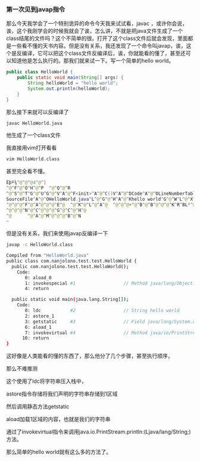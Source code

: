 ### 第一次见到javap指令

那么今天我学会了一个特别诡异的命令今天我来试试看，javac ，或许你会说，诶，这个我刚学会的时候我就会了诶，怎么讲，不就是把java文件生成了一个class结尾的文件吗？这个不简单的很。打开了这个class文件后就会发现，里面都是一些看不懂的天书内容。但是没有关系，我还发现了一个命令叫javap，诶，这个是反编译，它可以把这个class文件反编译后，诶，你就能看的懂了，甚至还可以知道他是怎么执行的。那我们就来试一下。写一个简单的hello world。



```java
public class HelloWorld {
    public static void main(String[] args) {
        String helloWorld = "hello world";
        System.out.println(helloWorld);
    }
}
```

那么接下来就可以反编译了

```bash
javac HelloWorld.java
```

他生成了一个class文件

我直接用vim打开看看

```bash
vim HelloWorld.class
```

甚至完全看不懂。

```java
Êþº¾^@^@^@4^@^]
^@^F^@^O^H^@^P  ^@^Q^@^R
^@^S^@^T^G^@^U^G^@^V^A^@^F<init>^A^@^C()V^A^@^DCode^A^@^OLineNumberTable^A^@^Dmain^A^@^V([Ljava/lang/String;)V^A^@
SourceFile^A^@^OHelloWorld.java^L^@^G^@^H^A^@^Khello world^G^@^W^L^@^X^@^Y^G^@^Z^L^@^[^@^\^A^@"com/nanjolono/test/test/HelloWorld^A^@^Pjava/lang/Object^A^@^Pjava/lang/System^A^@^Cout^A^@^ULjava/io/PrintStream;^A^@^Sjava/io/PrintStream^A^@^Gprintln^A^@^U(Ljava/lang/String;)V^@!^@^E^@^F^@^@^@^@^@^B^@^A^@^G^@^H^@^A^@     ^@^@^@^]^@^A^@^A^@^@^@^E*·^@^A±^@^@^@^A^@
^@^@^@^F^@^A^@^@^@^E^@  ^@^K^@^L^@^A^@  ^@^@^@+^@^B^@^B^@^@^@^K^R^BL²^@^C+¶^@^D±^@^@^@^A^@
^@^@^@^N^@^C^@^@^@^G^@^C^@^H^@
^@      ^@^A^@^M^@^@^@^B^@^N
~                               
```

但是没有关系，我们来使用javap反编译一下

```bash
javap -c HelloWorld.class
```

```bash
Compiled from "HelloWorld.java"
public class com.nanjolono.test.test.HelloWorld {
  public com.nanjolono.test.test.HelloWorld();
    Code:
       0: aload_0
       1: invokespecial #1                  // Method java/lang/Object."<init>":()V
       4: return

  public static void main(java.lang.String[]);
    Code:
       0: ldc           #2                  // String hello world
       2: astore_1
       3: getstatic     #3                  // Field java/lang/System.out:Ljava/io/PrintStream;
       6: aload_1
       7: invokevirtual #4                  // Method java/io/PrintStream.println:(Ljava/lang/String;)V
      10: return
}
```

这好像是人类能看的懂的东西了，那么他分了几个步骤，甚至执行顺序，

那么不难推测

这个使用了ldc将字符串压入栈中，

astore指令存储将我们声明的字符串存储到1区域

然后调用静态方法getstatic

aload加载1区域的内容，也就是我们的字符串

通过了invokevirtual指令来调用java.io.PrintStream.println:(Ljava/lang/String;)方法。

那么简单的hello world就有这么多的方法了。

